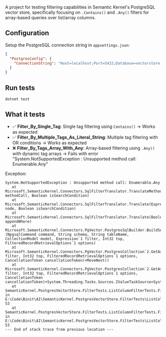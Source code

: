 A project for testing filtering capabilities in Semantic Kernel's PostgreSQL vector store, specifically focusing on `.Contains()` and `.Any()` filters for array-based queries over list/array columns.

## Configuration
Setup the PostgreSQL connection string in `appsettings.json`:

```json
{
  "PostgresConfig": {
    "ConnectionString": "Host=localhost;Port=5432;Database=vectorstore;Username=postgres;Password=yourpassword"
  }
}
```

## Run tests
```sh
dotnet test
```

## What it tests

- ✅ **Filter_By_Single_Tag**: Single tag filtering using `Contains()` -> Works as expected 
- ✅ **Filter_By_Multiple_Tags_As_Literal_String**: Multiple tag filtering with OR conditions ->  Works as expected 
- ❌ **Filter_By_Tags_Array_With_Any**: Array-based filtering using `.Any()` with dynamic tag arrays -> Fails  with error "System.NotSupportedException : Unsupported method call: Enumerable.Any"

Exception:

```
System.NotSupportedException : Unsupported method call: Enumerable.Any
   at Microsoft.SemanticKernel.Connectors.SqlFilterTranslator.TranslateMethodCall(MethodCallExpression methodCall, Boolean isSearchCondition)
   at Microsoft.SemanticKernel.Connectors.SqlFilterTranslator.Translate(Expression node, Boolean isSearchCondition)
   at Microsoft.SemanticKernel.Connectors.SqlFilterTranslator.Translate(Boolean appendWhere)
   at Microsoft.SemanticKernel.Connectors.PgVector.PostgresSqlBuilder.BuildSelectWhereCommand[TRecord](NpgsqlCommand command, String schema, String tableName, CollectionModel model, Expression`1 filter, Int32 top, FilteredRecordRetrievalOptions`1 options)
   at Microsoft.SemanticKernel.Connectors.PgVector.PostgresCollection`2.GetAsync(Expression`1 filter, Int32 top, FilteredRecordRetrievalOptions`1 options, CancellationToken cancellationToken)+MoveNext()
   at Microsoft.SemanticKernel.Connectors.PgVector.PostgresCollection`2.GetAsync(Expression`1 filter, Int32 top, FilteredRecordRetrievalOptions`1 options, CancellationToken cancellationToken)+System.Threading.Tasks.Sources.IValueTaskSource<System.Boolean>.GetResult()
   at SemanticKernel.PostgresVectorStore.FilterTests.ListColumnFilterTests.Filter_By_Tags_Array_With_Any() in E:\Code\Binit\AI\SemanticKernel.PostgresVectorStore.FilterTests\ListColumnFilterTests.cs:line 53
   at SemanticKernel.PostgresVectorStore.FilterTests.ListColumnFilterTests.Filter_By_Tags_Array_With_Any() in E:\Code\Binit\AI\SemanticKernel.PostgresVectorStore.FilterTests\ListColumnFilterTests.cs:line 53
--- End of stack trace from previous location ---
```
